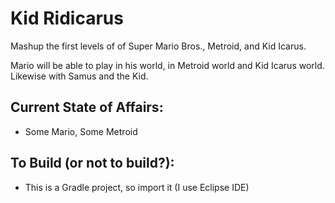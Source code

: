 # Kid Ridicarus

Mashup the first levels of of Super Mario Bros., Metroid, and Kid Icarus.

Mario will be able to play in his world, in Metroid world and Kid Icarus world. Likewise with Samus and the Kid.

## Current State of Affairs:

* Some Mario, Some Metroid

## To Build (or not to build?):

* This is a Gradle project, so import it (I use Eclipse IDE)
